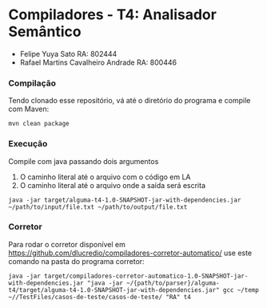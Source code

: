# Compiladores - T4: Analisador Semântico  

- Felipe Yuya Sato RA: 802444  
- Rafael Martins Cavalheiro Andrade RA: 800446

### Compilação  

Tendo clonado esse repositório, vá até o diretório do programa e compile com Maven:

```
mvn clean package
```

### Execução  

Compile com java passando dois argumentos

1. O caminho literal até o arquivo com o código em LA
2. O caminho literal até o arquivo onde a saída será escrita

```
java -jar target/alguma-t4-1.0-SNAPSHOT-jar-with-dependencies.jar ~/path/to/input/file.txt ~/path/to/output/file.txt
```

### Corretor  

Para rodar o corretor disponível em <https://github.com/dlucredio/compiladores-corretor-automatico/> use este comando na pasta do programa corretor:

```
java -jar target/compiladores-corretor-automatico-1.0-SNAPSHOT-jar-with-dependencies.jar "java -jar ~/{path/to/parser}/alguma-t4/target/alguma-t4-1.0-SNAPSHOT-jar-with-dependencies.jar" gcc ~/temp ~//TestFiles/casos-de-teste/casos-de-teste/ "RA" t4 
```

